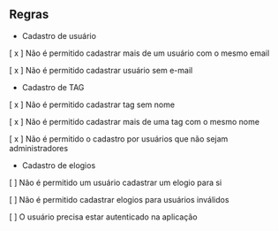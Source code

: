 ## Regras

- Cadastro de usuário

[ x ] Não é permitido cadastrar mais de um usuário com o mesmo email

[ x ] Não é permitido cadastrar usuário sem e-mail

- Cadastro de TAG

[ x ] Não é permitido cadastrar tag sem nome

[ x ] Não é permitido cadastrar mais de uma tag com o mesmo nome

[ x ] Não é permitido o cadastro por usuários que não sejam administradores

- Cadastro de elogios

[ ] Não é permitido um usuário cadastrar um elogio para si

[ ] Não é permitido cadastrar elogios para usuários inválidos

[ ] O usuário precisa estar autenticado na aplicação
